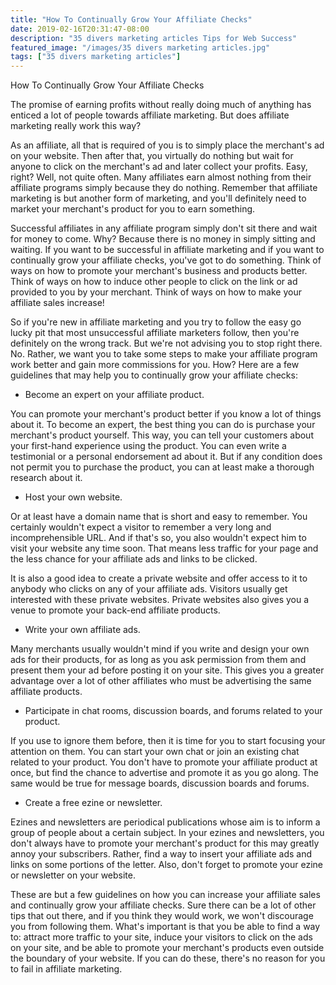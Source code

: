 ```yaml
---
title: "How To Continually Grow Your Affiliate Checks"
date: 2019-02-16T20:31:47-08:00
description: "35 divers marketing articles Tips for Web Success"
featured_image: "/images/35 divers marketing articles.jpg"
tags: ["35 divers marketing articles"]
---
```


How To Continually Grow Your Affiliate Checks


The promise of earning profits without really doing much of anything has enticed a lot of people towards affiliate marketing.  But does affiliate marketing really work this way?

As an affiliate, all that is required of you is to simply place the merchant's ad on your website.  Then after that, you virtually do nothing but wait for anyone to click on the merchant's ad and later collect your profits.  Easy, right?  Well, not quite often.  Many affiliates earn almost nothing from their affiliate programs simply because they do nothing.  Remember that affiliate marketing is but another form of marketing, and you'll definitely need to market your merchant's product for you to earn something.

Successful affiliates in any affiliate program simply don't sit there and wait for money to come.  Why?  Because there is no money in simply sitting and waiting.  If you want to be successful in affiliate marketing and if you want to continually grow your affiliate checks, you've got to do something.  Think of ways on how to promote your merchant's business and products better.  Think of ways on how to induce other people to click on the link or ad provided to you by your merchant.  Think of ways on how to make your affiliate sales increase!

So if you're new in affiliate marketing and you try to follow the easy go lucky pit that most unsuccessful affiliate marketers follow, then you're definitely on the wrong track.  But we're not advising you to stop right there.  No.  Rather, we want you to take some steps to make your affiliate program work better and gain more commissions for you.  How?  Here are a few guidelines that may help you to continually grow your affiliate checks:

* Become an expert on your affiliate product.

You can promote your merchant's product better if you know a lot of things about it.  To become an expert, the best thing you can do is purchase your merchant's product yourself.  This way, you can tell your customers about your first-hand experience using the product.  You can even write a testimonial or a personal endorsement ad about it.  But if any condition does not permit you to purchase the product, you can at least make a thorough research about it.

* Host your own website.

Or at least have a domain name that is short and easy to remember.  You certainly wouldn't expect a visitor to remember a very long and incomprehensible URL.  And if that's so, you also wouldn't expect him to visit your website any time soon.  That means less traffic for your page and the less chance for your affiliate ads and links to be clicked.

It is also a good idea to create a private website and offer access to it to anybody who clicks on any of your affiliate ads.  Visitors usually get interested with these private websites.  Private websites also gives you a venue to promote your back-end affiliate products.

* Write your own affiliate ads.

Many merchants usually wouldn't mind if you write and design your own ads for their products, for as long as you ask permission from them and present them your ad before posting it on your site.  This gives you a greater advantage over a lot of other affiliates who must be advertising the same affiliate products.

* Participate in chat rooms, discussion boards, and forums related to your product.

If you use to ignore them before, then it is time for you to start focusing your attention on them.  You can start your own chat or join an existing chat related to your product.  You don't have to promote your affiliate product at once, but find the chance to advertise and promote it as you go along.  The same would be true for message boards, discussion boards and forums.

* Create a free ezine or newsletter.

Ezines and newsletters are periodical publications whose aim is to inform a group of people about a certain subject.  In your ezines and newsletters, you don't always have to promote your merchant's product for this may greatly annoy your subscribers.  Rather, find a way to insert your affiliate ads and links on some portions of the letter.  Also, don't forget to promote your ezine or newsletter on your website.

These are but a few guidelines on how you can increase your affiliate sales and continually grow your affiliate checks.  Sure there can be a lot of other tips that out there, and if you think they would work, we won't discourage you from following them.  What's important is that you be able to find a way to: attract more traffic to your site, induce your visitors to click on the ads on your site, and be able to promote your merchant's products even outside the boundary of your website.  If you can do these, there's no reason for you to fail in affiliate marketing. 

